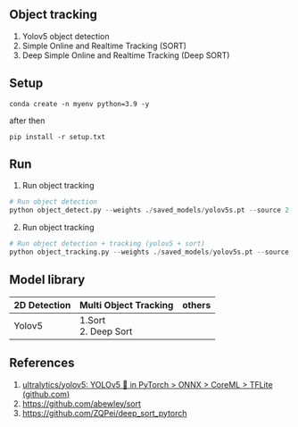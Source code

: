 ## Object tracking

1. Yolov5 object detection
2. Simple Online and Realtime Tracking (SORT)
3. Deep Simple Online and Realtime Tracking (Deep SORT)

## Setup

```
conda create -n myenv python=3.9 -y
```

after then

```
pip install -r setup.txt
```

## Run

1. Run object tracking

```python
# Run object detection
python object_detect.py --weights ./saved_models/yolov5s.pt --source 2.mp4 --classes 0
```

2. Run object tracking

```python
# Run object detection + tracking (yolov5 + sort)
python object_tracking.py --weights ./saved_models/yolov5s.pt --source 2.mp4 --classes 0
```

## Model library

| **2D Detection** | **Multi Object Tracking** | others |
| ---------------------- | ------------------------------- | ------ |
| Yolov5                 | 1.Sort<br />2. Deep Sort       |        |

## References

1. [ultralytics/yolov5: YOLOv5 🚀 in PyTorch &gt; ONNX &gt; CoreML &gt; TFLite (github.com)](https://github.com/ultralytics/yolov5)
2. https://github.com/abewley/sort
3. https://github.com/ZQPei/deep_sort_pytorch
